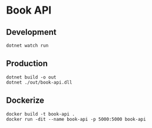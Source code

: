 # Book API

## Development

```
dotnet watch run
```

## Production

```
dotnet build -o out
dotnet ./out/book-api.dll
```

## Dockerize

```
docker build -t book-api .
docker run -dit --name book-api -p 5000:5000 book-api
```
